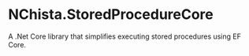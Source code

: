 # NChista.StoredProcedureCore
A .Net Core library that simplifies executing stored procedures using EF Core. 
